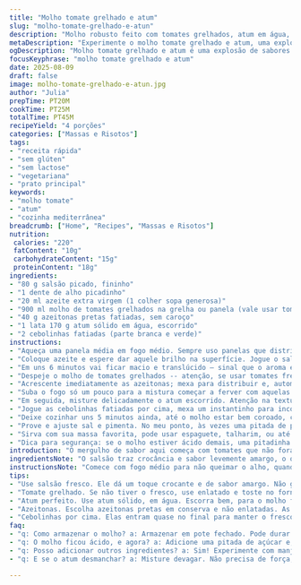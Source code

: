 ```yaml
---
title: "Molho tomate grelhado e atum"
slug: "molho-tomate-grelhado-e-atun"
description: "Molho robusto feito com tomates grelhados, atum em água, azeitonas e um toque de salsa. Combina bem com massas, dá para variar usando conchas ou penne. Sem lactose, sem glúten, saudável e rápido. Ideal pra quem curte algo diferente, fresco e com personalidade na sua refeição."
metaDescription: "Experimente o molho tomate grelhado e atum, uma explosão de sabores mediterrâneos na sua refeição. Rápido e saudável, perfeito para massas."
ogDescription: "Molho tomate grelhado e atum é uma explosão de sabores. Rápido, saudável e ideal para variar sua massa favorita."
focusKeyphrase: "molho tomate grelhado e atum"
date: 2025-08-09
draft: false
image: molho-tomate-grelhado-e-atun.jpg
author: "Julia"
prepTime: PT20M
cookTime: PT25M
totalTime: PT45M
recipeYield: "4 porções"
categories: ["Massas e Risotos"]
tags:
- "receita rápida"
- "sem glúten"
- "sem lactose"
- "vegetariana"
- "prato principal"
keywords:
- "molho tomate"
- "atum"
- "cozinha mediterrânea"
breadcrumb: ["Home", "Recipes", "Massas e Risotos"]
nutrition: 
 calories: "220"
 fatContent: "10g"
 carbohydrateContent: "15g"
 proteinContent: "18g"
ingredients:
- "80 g salsão picado, fininho"
- "1 dente de alho picadinho"
- "20 ml azeite extra virgem (1 colher sopa generosa)"
- "900 ml molho de tomates grelhados na grelha ou panela (vale usar tomate pelado de lata e tostar no forno)"
- "40 g azeitonas pretas fatiadas, sem caroço"
- "1 lata 170 g atum sólido em água, escorrido"
- "2 cebolinhas fatiadas (parte branca e verde)"
instructions:
- "Aqueça uma panela média em fogo médio. Sempre uso panelas que distribuem o calor bem, para não queimar o alho."
- "Coloque azeite e espere dar aquele brilho na superfície. Jogue o salsão e o alho, mexa sempre para não queimar, fica um cheiro que abre o apetite."
- "Em uns 6 minutos vai ficar macio e translúcido — sinal que o aroma está no ponto, aproveite (não deixe dourar demais, porque perde a delicadeza)."
- "Despeje o molho de tomates grelhados -- atenção, se usar tomates frescos grelhados em casa, cuidado com líquido em excesso, às vezes é preciso escorrer metade para não ficar ralo demais."
- "Acrescente imediatamente as azeitonas; mexa para distribuir e, automaticamente, sente o aroma salgado das azeitonas mergulhando no molho."
- "Suba o fogo só um pouco para a mistura começar a ferver com aquelas bolhas rápidas e espalhadas. Quando começar, abaixe o fogo e deixe cozinhar, mexendo de vez em quando, até o molho engrossar e reduzir ligeiramente - pode levar uns 7 minutos."
- "Em seguida, misture delicadamente o atum escorrido. Atenção na textura: não mexa demais para o atum não desmanchar demais, quero pedaços visíveis."
- "Jogue as cebolinhas fatiadas por cima, mexa um instantinho para incorporar o aroma fresco mas sem perder as pontinhas verdes."
- "Deixe cozinhar uns 5 minutos ainda, até o molho estar bem coroado, cheiro intenso e sabor misturado."
- "Prove e ajuste sal e pimenta. No meu ponto, às vezes uma pitada de pimenta-do-reino moída na hora dá um toque complexo."
- "Sirva com sua massa favorita, pode usar espaguete, talharim, ou até um macarrão curto tipo farfalle para aquela pegada mais rústica."
- "Dica para segurança: se o molho estiver ácido demais, uma pitadinha de açúcar ajuda equilibrar sem deixar enjoativo."
introduction: "O mergulho de sabor aqui começa com tomates que não foram simplesmente cozidos, mas sim delicadamente grelhados para intensificar seu sabor, um truque que aprendi testando inúmeras vezes. Com a mistura do atum em água e azeitonas, o molho ganha uma profundidade salgada que salta na boca. A combinação com salsão e alho cria aquele aroma que invade a cozinha toda, e as cebolinhas jogadas por cima entregam a frescura necessária para equilibrar. Ideal para quem sabe apreciar texturas contrastantes e quer um molho que foge do trivial, com cara de casa, de cozinha que entende o que faz. Fácil de ajustar, com ingredientes versáteis, e serve como base para variar com outros peixes ou ervas – já brinquei trocando as ervas, fica bom também com manjericão ou tomilho."
ingredientsNote: "O salsão traz crocância e sabor levemente amargo, o que casa com o ardor do alho e o azeite que escolho de boa qualidade para aroma mais limpo. Se não achou tomates grelhados, pode usar tomates pelados de lata e dar uma leve tostada no forno com um fio de azeite, para tirar o frescor excessivo e aproximar o sabor do grelhado. As azeitonas pretas sempre prefiro as em conserva no azeite, o sabor fica mais suave e menos salgado que as enlatadas. Para o atum, gosto do sólido em água, escorro bem para não umedecer demais o molho. A cebola verde finaliza com crocância e frescor - não pule. O azeite dá o corpo e sabor característico do Mediterrâneo, pode acrescentar um pouco a gosto se quiser mais untuosidade."
instructionsNote: "Comece com fogo médio para não queimar o alho, quando o salsão estiver translúcido, é hora de acrescentar o molho. Com atenção ao ponto de fervura, cozinhe até reduzir um pouco, confere textura e sabor intensificado. Ao colocar o atum, misture com cuidado para não desmanchar demais - isso dá pedaços no molho que é o charme. As cebolinhas entram quase no final para manter cor e frescor. O truque que aprendi é fazer o molho apurar com chama baixa, mexendo vez ou outra para não grudar no fundo. Se o molho ficar ácido ou forte demais, corrigir com açúcar é uma prática comum e salva qualquer molho à base de tomate."
tips:
- "Use salsão fresco. Ele dá um toque crocante e de sabor amargo. Não gosta de salsão? Pode usar cebola roxa ou alho-poró. O importante é manter a textura."
- "Tomate grelhado. Se não tiver o fresco, use enlatado e toste no forno. Assim você intensifica o sabor. Cuidado com excesso de líquido. Pode deixar ralo."
- "Atum perfeito. Use atum sólido, em água. Escorra bem, para o molho ficar denso. Tem atum em óleo? Use mas ajuste o sal. Evitar excesso de gordura."
- "Azeitonas. Escolha azeitonas pretas em conserva e não enlatadas. As em conserva no azeite têm sabor mais suave. O sal não vai brigar com os outros sabores."
- "Cebolinhas por cima. Elas entram quase no final para manter o fresco. Adicione um pouco mais se quiser um contraste maior. Não economize nesse toque."
faq:
- "q: Como armazenar o molho? a: Armazenar em pote fechado. Pode durar 3 dias na geladeira, mas isso depende da temperatura. Reaqueça até borbulhar antes de servir."
- "q: O molho ficou ácido, e agora? a: Adicione uma pitada de açúcar e, se necessário, um pouco de azeite. Ajustar o sal é essencial. Não deixar amargo."
- "q: Posso adicionar outros ingredientes? a: Sim! Experimente com manjericão ou tomilho. Ou troque o atum por sardinha. São muitas opções se aventurando na mistura."
- "q: E se o atum desmanchar? a: Misture devagar. Não precisa de força, se não vira purê. O charme é ter pedaços. Eles trazem textura e sabor."

---
```

